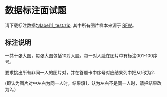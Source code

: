 # 数据标注面试题

请下载标注数据包[label11_test.zip](label11_test.zip),  其中所有图片样本来源于 [RFW](http://www.whdeng.cn/RFW/Trainingdataste.html)。

## 标注说明

一共十张大图，每张大图包括10对人脸。每一对人脸在图片中有标注001-100序号。

要求挑出所有非同一人的图片对，并在答题卡中序号对应结果列中把从1改为2.

(即认为图片对中左右为同一人时，结果填1，认为左右不是同一人时，请把结果改为2。)					
